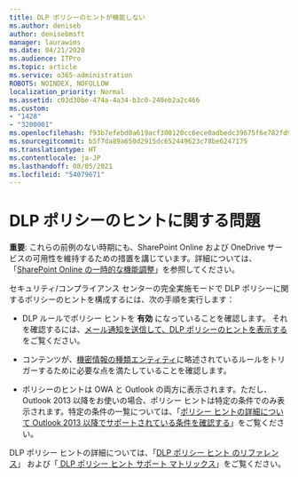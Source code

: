 ```yaml
---
title: DLP ポリシーのヒントが機能しない
ms.author: deniseb
author: denisebmsft
manager: laurawims
ms.date: 04/21/2020
ms.audience: ITPro
ms.topic: article
ms.service: o365-administration
ROBOTS: NOINDEX, NOFOLLOW
localization_priority: Normal
ms.assetid: c03d30be-474a-4a34-b3c0-240eb2a2c466
ms.custom:
- "1428"
- "3200001"
ms.openlocfilehash: f93b7efebd0a619acf300120cc6ece0adbedc39675f6e782fd982dc1f988edbd
ms.sourcegitcommit: b5f7da89a650d2915dc652449623c78be6247175
ms.translationtype: HT
ms.contentlocale: ja-JP
ms.lasthandoff: 08/05/2021
ms.locfileid: "54079671"
---
```

# <a name="dlp-policy-tip-issues"></a>DLP ポリシーのヒントに関する問題

**重要**: これらの前例のない時期にも、SharePoint Online および OneDrive サービスの可用性を維持するための措置を講じています。詳細については、「[SharePoint Online の一時的な機能調整](https://aka.ms/ODSPAdjustments)」を参照してください。

セキュリティ/コンプライアンス センターの完全実施モードで DLP ポリシーに関するポリシーのヒントを構成するには、次の手順を実行します：

- DLP ルールでポリシー ヒントを **有効** になっていることを確認します。 それを確認するには、[メール通知を送信して、DLP ポリシーのヒントを表示する](https://docs.microsoft.com/microsoft-365/compliance/use-notifications-and-policy-tips)をご覧ください。

- コンテンツが、[機密情報の種類エンティティ](https://docs.microsoft.com/microsoft-365/compliance/sensitive-information-type-entity-definitions)に略述されているルールをトリガーするために必要な点を満たしていることを確認します。

- ポリシーのヒントは OWA と Outlook の両方に表示されます。ただし、Outlook 2013 以降をお使いの場合、ポリシー ヒントは特定の条件でのみ表示されます。特定の条件の一覧については、「[ポリシー ヒントの詳細について Outlook 2013 以降でサポートされている条件を確認する](https://docs.microsoft.com/microsoft-365/compliance/use-notifications-and-policy-tips)」をご覧ください。

DLP ポリシー ヒントの詳細については、「[DLP ポリシー ヒント のリファレンス](https://docs.microsoft.com/microsoft-365/compliance/dlp-policy-tips-reference?view=o365-worldwide#support-matrix-for-dlp-policy-tips-across-microsoft-apps)」 および「[ DLP ポリシー ヒント サポート マトリックス](https://docs.microsoft.com/microsoft-365/compliance/dlp-policy-tips-reference?view=o365-worldwide#support-matrix-for-dlp-policy-tips-across-microsoft-apps)」をご覧ください。